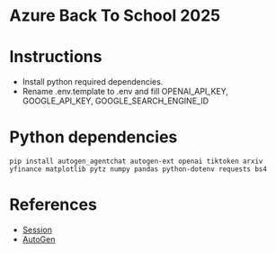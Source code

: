 # Azure Back To School 2025

# Instructions

- Install python required dependencies.
- Rename .env.template to .env and fill OPENAI_API_KEY, GOOGLE_API_KEY, GOOGLE_SEARCH_ENGINE_ID

# Python dependencies

`pip install autogen_agentchat autogen-ext openai tiktoken arxiv yfinance matplotlib pytz numpy pandas python-dotenv requests bs4
`

# References

- [Session](https://azurebacktoschool.com/2025-sessions)
- [AutoGen](https://microsoft.github.io/autogen/stable/)
